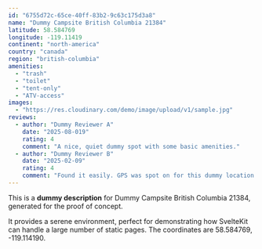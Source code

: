 ```yaml
---
id: "6755d72c-65ce-40ff-83b2-9c63c175d3a8"
name: "Dummy Campsite British Columbia 21384"
latitude: 58.584769
longitude: -119.11419
continent: "north-america"
country: "canada"
region: "british-columbia"
amenities:
  - "trash"
  - "toilet"
  - "tent-only"
  - "ATV-access"
images:
  - "https://res.cloudinary.com/demo/image/upload/v1/sample.jpg"
reviews:
  - author: "Dummy Reviewer A"
    date: "2025-08-019"
    rating: 4
    comment: "A nice, quiet dummy spot with some basic amenities."
  - author: "Dummy Reviewer B"
    date: "2025-02-09"
    rating: 4
    comment: "Found it easily. GPS was spot on for this dummy location."
---
```


This is a **dummy description** for Dummy Campsite British Columbia 21384, generated for the proof of concept.

It provides a serene environment, perfect for demonstrating how SvelteKit can handle a large number of static pages. The coordinates are 58.584769, -119.114190.
